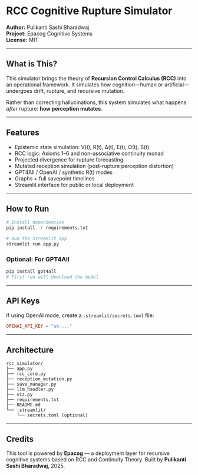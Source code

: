 # RCC Cognitive Rupture Simulator

**Author:** Pulikanti Sashi Bharadwaj  
**Project:** Epacog Cognitive Systems  
**License:** MIT

---

## What is This?

This simulator brings the theory of **Recursion Control Calculus (RCC)** into an operational framework. It simulates how cognition—human or artificial—undergoes drift, rupture, and recursive mutation.

Rather than correcting hallucinations, this system simulates what happens *after* rupture: **how perception mutates**.

---

## Features

- Epistemic state simulation: V(t), R(t), ∆(t), E(t), Θ(t), S̄(t)
- RCC logic: Axioms 1–6 and non-associative continuity monad
- Projected divergence for rupture forecasting
- Mutated reception simulation (post-rupture perception distortion)
- GPT4All / OpenAI / synthetic R(t) modes
- Graphs + full savepoint timelines
- Streamlit interface for public or local deployment

---

## How to Run

```bash
# Install dependencies
pip install -r requirements.txt

# Run the Streamlit app
streamlit run app.py
```

### Optional: For GPT4All

```bash
pip install gpt4all
# First run will download the model
```

---

## API Keys

If using OpenAI mode, create a `.streamlit/secrets.toml` file:

```toml
OPENAI_API_KEY = "sk-..."
```

---

## Architecture

```
rcc_simulator/
├── app.py
├── rcc_core.py
├── reception_mutation.py
├── save_manager.py
├── llm_handler.py
├── viz.py
├── requirements.txt
├── README.md
└── .streamlit/
    └── secrets.toml (optional)
```

---

## Credits

This tool is powered by **Epacog** — a deployment layer for recursive cognitive systems based on RCC and Continuity Theory. Built by **Pulikanti Sashi Bharadwaj**, 2025.

